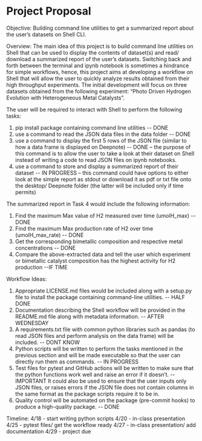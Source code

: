 # Project Proposal 

Objective: Building command line utilities to get a summarized report about the user’s datasets on Shell CLI.

Overview: The main idea of this project is to build command line utilities on Shell that can be used to display the contents of dataset(s) and read/ download a 
summarized report of the user’s datasets. 
Switching back and forth between the terminal and ipynb notebook is sometimes a hindrance for simple workflows, hence, this project aims at developing a workflow 
on Shell that will allow the user to quickly analyze results obtained from their high throughput experiments. 
The initial development will focus on three datasets obtained from the following experiment: “Photo Driven Hydrogen Evolution with Heterogeneous Metal Catalysts”. 

The user will be required to interact with Shell to perform the following tasks: 
1. pip install package containing command line utilities -- DONE
2. use a command to read the JSON data files in the data folder -- DONE
3. use a command to display the first 5 rows of the JSON file (similar to how a data frame is displayed on Deepnote) -- DONE 
– the purpose of this command is to allow the user to take a look at their dataset on Shell instead of writing a code to read JSON files on ipynb notebooks.
4. use a command to store and display a summarized report of their dataset -- IN PROGRESS
– this command could have options to either look at the simple report as stdout or download it as pdf or txt file onto the desktop/ Deepnote folder 
(the latter will be included only if time permits)

The summarized report in Task 4 would include the following information:
1. Find the maximum Max value of H2 measured over time (umolH_max) -- DONE
2. Find the maximum Max production rate of H2 over time (umolH_max_rate) -- DONE
3. Get the corresponding bimetallic composition and respective metal concentrations -- DONE
4. Compare the above-extracted data and tell the user which experiment or bimetallic catalyst composition has the highest activity for H2 production --IF TIME

Workflow Ideas:
1. Appropriate LICENSE.md files would be included along with a setup.py file to install the package containing command-line utilities. -- HALF DONE
2. Documentation describing the Shell workflow will be provided in the README.md file along with metadata information. -- AFTER WEDNESDAY
3. A requirements.txt file with common python libraries such as pandas (to read JSON files and perform analysis on the data frame) will be included. -- DONT KNOW
4. Python scripts will be written to perform the tasks mentioned in the previous section and will be made executable so that the user can directly run them as commands. -- IN PROGRESS
5. Test files for pytest and GitHub actions will be written to make sure that the python functions work well and raise an error if it doesn’t. -- IMPORTANT
It could also be used to ensure that the user inputs only JSON files, or raises errors if the JSON file does not contain columns in the same format as the package scripts require it to be in.
6. Quality control will be automated on the package (pre-commit hooks) to produce a high-quality package. -- DONE

Timeline: 
4/18 - start writing python scripts
4/20 - in-class presentation
4/25 - pytest files/ get the workflow ready 
4/27 - in-class presentation/ add documentation
4/29 - project due
